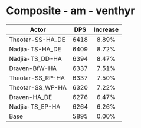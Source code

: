 # Composite - am - venthyr
| Actor | DPS | Increase |
|---|:---:|:---:|
|Theotar-SS-HA_DE|6418|8.89%|
|Nadjia-TS-HA_DE|6409|8.72%|
|Nadjia-TS_DD-HA|6394|8.47%|
|Draven-BfW-HA|6337|7.51%|
|Theotar-SS_RP-HA|6337|7.50%|
|Theotar-SS_WP-HA|6320|7.22%|
|Draven-HA_DE|6276|6.47%|
|Nadjia-TS_EP-HA|6264|6.26%|
|Base|5895|0.00%|
